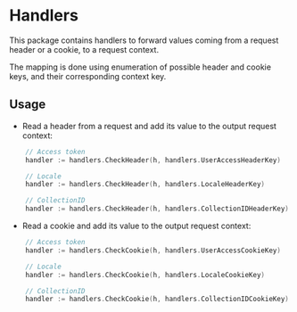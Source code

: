 # Handlers

This package contains handlers to forward values coming from a request header or a cookie, to a request context.

The mapping is done using enumeration of possible header and cookie keys, and their corresponding context key.

## Usage

- Read a header from a request and add its value to the output request context:

```go
    // Access token
    handler := handlers.CheckHeader(h, handlers.UserAccessHeaderKey)

    // Locale
    handler := handlers.CheckHeader(h, handlers.LocaleHeaderKey)

    // CollectionID
    handler := handlers.CheckHeader(h, handlers.CollectionIDHeaderKey)
```

- Read a cookie and add its value to the output request context:

```go
    // Access token
    handler := handlers.CheckCookie(h, handlers.UserAccessCookieKey)

    // Locale
    handler := handlers.CheckCookie(h, handlers.LocaleCookieKey)

    // CollectionID
    handler := handlers.CheckCookie(h, handlers.CollectionIDCookieKey)
```
